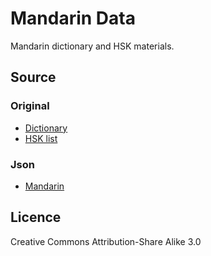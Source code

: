 # Mandarin Data

Mandarin dictionary and HSK materials.


## Source
### Original
- [Dictionary](https://www.mdbg.net/chinese/dictionary?page=cc-cedict)
- [HSK list](http://www.hskhsk.com/word-lists.html)

### Json
- [Mandarin](https://github.com/tocausan/mandarin)

## Licence
Creative Commons Attribution-Share Alike 3.0


